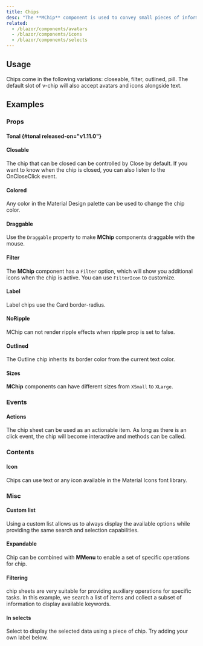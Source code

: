 ```yaml
---
title: Chips
desc: "The **MChip** component is used to convey small pieces of information. Using the close property, the chip becomes interactive, allowing user interaction. This component is used by the [MChipGroup](/blazor/components/chip-groups) for advanced selection options."
related:
  - /blazor/components/avatars
  - /blazor/components/icons
  - /blazor/components/selects
---
```


## Usage

Chips come in the following variations: closeable, filter, outlined, pill. The default slot of v-chip will also accept avatars and icons alongside text.

<chips-usage></chips-usage>

## Examples

### Props

#### Tonal {#tonal released-on="v1.11.0"}

<masa-example file="Examples.components.chips.Tonal"></masa-example>

#### Closable

The chip that can be closed can be controlled by Close by default. If you want to know when the chip is closed, you can also listen to the OnCloseClick event.

<masa-example file="Examples.components.chips.Closable"></masa-example>

#### Colored

Any color in the Material Design palette can be used to change the chip color.

<masa-example file="Examples.components.chips.Colored"></masa-example>

#### Draggable

Use the `Draggable` property to make **MChip** components draggable with the mouse.

<masa-example file="Examples.components.chips.Draggable"></masa-example>

#### Filter

The **MChip** component has a `Filter` option, which will show you additional icons when the chip is active. You can use `FilterIcon` to customize.

<masa-example file="Examples.components.chips.Filter"></masa-example>

#### Label

Label chips use the Card border-radius.

<masa-example file="Examples.components.chips.Label"></masa-example>

#### NoRipple

MChip can not render ripple effects when ripple prop is set to false.

<masa-example file="Examples.components.chips.NoRipple"></masa-example>

#### Outlined

The Outline chip inherits its border color from the current text color.

<masa-example file="Examples.components.chips.Outlined"></masa-example>

#### Sizes

**MChip**  components can have different sizes from `XSmall` to `XLarge`.

<masa-example file="Examples.components.chips.Sizes"></masa-example>

### Events

#### Actions

The chip sheet can be used as an actionable item. As long as there is an click event, the chip will become interactive and methods can be called.

<masa-example file="Examples.components.chips.ActionChips"></masa-example>

### Contents

#### Icon

Chips can use text or any icon available in the Material Icons font library.

<masa-example file="Examples.components.chips.Icon"></masa-example>

### Misc

#### Custom list

Using a custom list allows us to always display the available options while providing the same search and selection capabilities.

<masa-example file="Examples.components.chips.CustomList"></masa-example>

#### Expandable

Chip can be combined with **MMenu** to enable a set of specific operations for chip.

<masa-example file="Examples.components.chips.Expandable"></masa-example>

#### Filtering

chip sheets are very suitable for providing auxiliary operations for specific tasks. In this example, we search a list of items and collect a subset of information to display available keywords.

<masa-example file="Examples.components.chips.Filtering"></masa-example>

#### In selects

Select to display the selected data using a piece of chip. Try adding your own label below.

<masa-example file="Examples.components.chips.InSelects"></masa-example>



